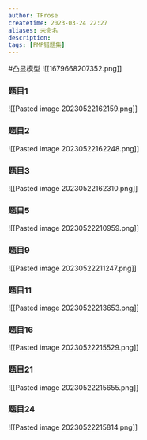 ```yaml
---
author: TFrose
createtime: 2023-03-24 22:27
aliases: 未命名
description:
tags: [PMP错题集]
---
```


#凸显模型
![[1679668207352.png]]

### 题目1
![[Pasted image 20230522162159.png]]

### 题目2
![[Pasted image 20230522162248.png]]

### 题目3
![[Pasted image 20230522162310.png]]

### 题目5
![[Pasted image 20230522210959.png]]

### 题目9
![[Pasted image 20230522211247.png]]

### 题目11
![[Pasted image 20230522213653.png]]

### 题目16
![[Pasted image 20230522215529.png]]

### 题目21
![[Pasted image 20230522215655.png]]

### 题目24
![[Pasted image 20230522215814.png]]
